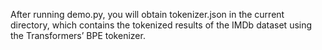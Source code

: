 After running demo.py, you will obtain tokenizer.json in the current directory, which contains the tokenized results of the IMDb dataset using the Transformers’ BPE tokenizer.